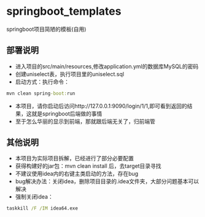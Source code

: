# springboot_templates
springboot项目简陋的模板(自用)
## 部署说明
- 进入项目的src/main/resources,修改application.yml的数据库MySQL的密码
- 创建uniselect表，执行项目里的uniselect.sql
- 启动方式：执行命令：
```cmd
mvn clean spring-boot:run
```
- 本项目，请你启动后访问http://127.0.0.1:9090/login/1/1,即可看到返回的结果，这就是springboot后端做的事情
- 至于怎么华丽的显示到前端，那就跟后端无关了，归前端管

## 其他说明
- 本项目为实际项目拆解，已经进行了部分必要配置
- 获得构建好的jar包：mvn clean install 后，去target目录寻找
- 不建议使用idea内的右键主类启动的方法，存在bug
- bug解决办法：关闭idea，删除项目目录的.idea文件夹，大部分问题基本可以解决
- 强制关闭idea：
```cmd
taskkill /F /IM idea64.exe
```

